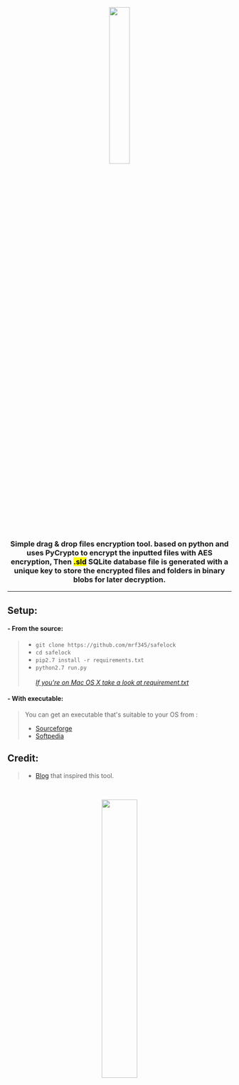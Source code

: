 <p align='center'>
  <img width='30%' src='https://mrf345.github.io/images/logo_s.png' />
</p>

<h3 align='center'> Simple drag & drop files encryption tool. based on python and uses PyCrypto to encrypt the inputted files with AES encryption, Then <mark>.sld</mark> SQLite database file is generated with a unique key to store the encrypted files and folders in binary blobs for later decryption. </h3>
<hr />

## Setup:
#### - From the source:
> - `git clone https://github.com/mrf345/safelock` <br />
> - `cd safelock` <br />
> - `pip2.7 install -r requirements.txt` <br />
> - `python2.7 run.py` <br /> <br />
> [_If you're on Mac OS X take a look at requirement.txt_][f5062496]

[f5062496]: https://github.com/mrf345/safelock/blob/master/requirements.txt "requirements.txt"

#### - With executable:
> You can get an executable that's suitable to your OS from : <br />
> - [Sourceforge][46a7f7e8]
> - [Softpedia][8dbfe847]

  [46a7f7e8]: https://sourceforge.net/projects/safelock/ "Sourceforge"
  [8dbfe847]: http://www.softpedia.com/get/Security/Encrypting/Safelock.shtml "Softpedia"

## Credit:
> - [Blog][30bd8c2e] that inspired this tool.

  [30bd8c2e]: https://eli.thegreenplace.net/2010/06/25/aes-encryption-of-files-in-python-with-pycrypto "PyCrypto blog"

<br />
<p align='center'>
<img width='40%' src='https://mrf345.github.io/images/gui_s.gif' />
</p>
